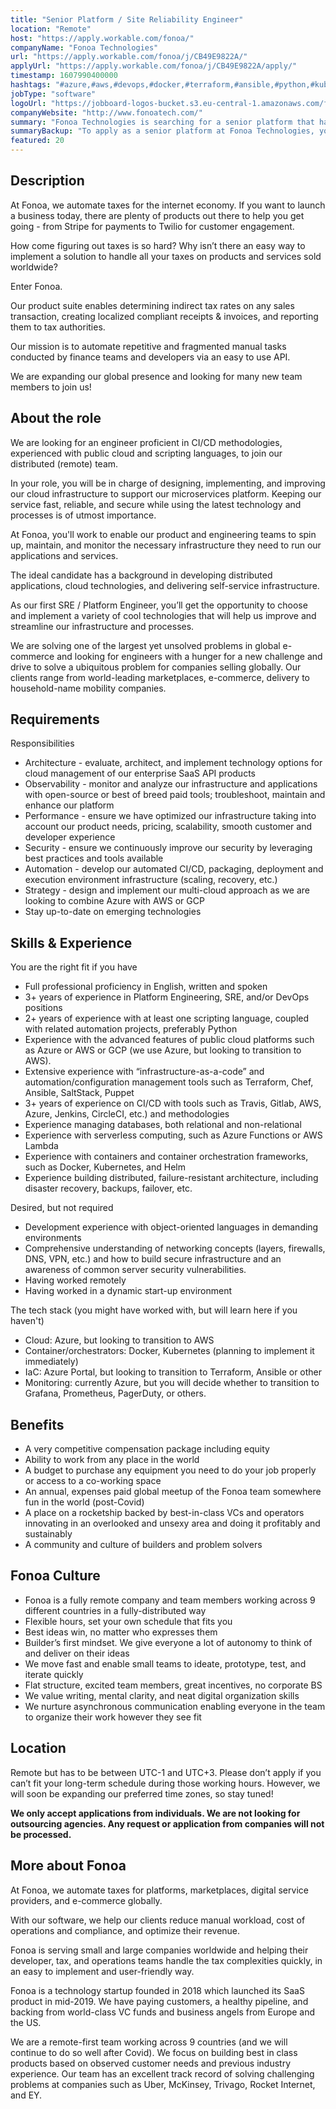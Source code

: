 ```yaml
---
title: "Senior Platform / Site Reliability Engineer"
location: "Remote"
host: "https://apply.workable.com/fonoa/"
companyName: "Fonoa Technologies"
url: "https://apply.workable.com/fonoa/j/CB49E9822A/"
applyUrl: "https://apply.workable.com/fonoa/j/CB49E9822A/apply/"
timestamp: 1607990400000
hashtags: "#azure,#aws,#devops,#docker,#terraform,#ansible,#python,#kubernetes"
jobType: "software"
logoUrl: "https://jobboard-logos-bucket.s3.eu-central-1.amazonaws.com/fonoa-technologies"
companyWebsite: "http://www.fonoatech.com/"
summary: "Fonoa Technologies is searching for a senior platform that has 3+ years of experience in Platform Engineering, SRE, and/or DevOps positions."
summaryBackup: "To apply as a senior platform at Fonoa Technologies, you preferably need to have some knowledge of: #azure, #aws, #css."
featured: 20
---
```


## Description

At Fonoa, we automate taxes for the internet economy. If you want to launch a business today, there are plenty of products out there to help you get going - from Stripe for payments to Twilio for customer engagement.

How come figuring out taxes is so hard? Why isn’t there an easy way to implement a solution to handle all your taxes on products and services sold worldwide?

Enter Fonoa.

Our product suite enables determining indirect tax rates on any sales transaction, creating localized compliant receipts & invoices, and reporting them to tax authorities.

Our mission is to automate repetitive and fragmented manual tasks conducted by finance teams and developers via an easy to use API.

We are expanding our global presence and looking for many new team members to join us!

## About the role

We are looking for an engineer proficient in CI/CD methodologies, experienced with public cloud and scripting languages, to join our distributed (remote) team.

In your role, you will be in charge of designing, implementing, and improving our cloud infrastructure to support our microservices platform. Keeping our service fast, reliable, and secure while using the latest technology and processes is of utmost importance.

At Fonoa, you'll work to enable our product and engineering teams to spin up, maintain, and monitor the necessary infrastructure they need to run our applications and services.

The ideal candidate has a background in developing distributed applications, cloud technologies, and delivering self-service infrastructure.

As our first SRE / Platform Engineer, you’ll get the opportunity to choose and implement a variety of cool technologies that will help us improve and streamline our infrastructure and processes.

We are solving one of the largest yet unsolved problems in global e-commerce and looking for engineers with a hunger for a new challenge and drive to solve a ubiquitous problem for companies selling globally. Our clients range from world-leading marketplaces, e-commerce, delivery to household-name mobility companies.

## Requirements

Responsibilities

*   Architecture - evaluate, architect, and implement technology options for cloud management of our enterprise SaaS API products
*   Observability - monitor and analyze our infrastructure and applications with open-source or best of breed paid tools; troubleshoot, maintain and enhance our platform
*   Performance - ensure we have optimized our infrastructure taking into account our product needs, pricing, scalability, smooth customer and developer experience
*   Security - ensure we continuously improve our security by leveraging best practices and tools available
*   Automation - develop our automated CI/CD, packaging, deployment and execution environment infrastructure (scaling, recovery, etc.)
*   Strategy - design and implement our multi-cloud approach as we are looking to combine Azure with AWS or GCP
*   Stay up-to-date on emerging technologies

## Skills & Experience

You are the right fit if you have

*   Full professional proficiency in English, written and spoken
*   3+ years of experience in Platform Engineering, SRE, and/or DevOps positions
*   2+ years of experience with at least one scripting language, coupled with related automation projects, preferably Python
*   Experience with the advanced features of public cloud platforms such as Azure or AWS or GCP (we use Azure, but looking to transition to AWS).
*   Extensive experience with “infrastructure-as-a-code” and automation/configuration management tools such as Terraform, Chef, Ansible, SaltStack, Puppet
*   3+ years of experience on CI/CD with tools such as Travis, Gitlab, AWS, Azure, Jenkins, CircleCI, etc.) and methodologies
*   Experience managing databases, both relational and non-relational
*   Experience with serverless computing, such as Azure Functions or AWS Lambda
*   Experience with containers and container orchestration frameworks, such as Docker, Kubernetes, and Helm
*   Experience building distributed, failure-resistant architecture, including disaster recovery, backups, failover, etc.

Desired, but not required

*   Development experience with object-oriented languages in demanding environments
*   Comprehensive understanding of networking concepts (layers, firewalls, DNS, VPN, etc.) and how to build secure infrastructure and an awareness of common server security vulnerabilities.
*   Having worked remotely
*   Having worked in a dynamic start-up environment

The tech stack (you might have worked with, but will learn here if you haven't)

*   Cloud: Azure, but looking to transition to AWS
*   Container/orchestrators: Docker, Kubernetes (planning to implement it immediately)
*   IaC: Azure Portal, but looking to transition to Terraform, Ansible or other
*   Monitoring: currently Azure, but you will decide whether to transition to Grafana, Prometheus, PagerDuty, or others.

## Benefits

*   A very competitive compensation package including equity
*   Ability to work from any place in the world
*   A budget to purchase any equipment you need to do your job properly or access to a co-working space
*   An annual, expenses paid global meetup of the Fonoa team somewhere fun in the world (post-Covid)
*   A place on a rocketship backed by best-in-class VCs and operators innovating in an overlooked and unsexy area and doing it profitably and sustainably
*   A community and culture of builders and problem solvers

## Fonoa Culture

*   Fonoa is a fully remote company and team members working across 9 different countries in a fully-distributed way
*   Flexible hours, set your own schedule that fits you
*   Best ideas win, no matter who expresses them
*   Builder’s first mindset. We give everyone a lot of autonomy to think of and deliver on their ideas
*   We move fast and enable small teams to ideate, prototype, test, and iterate quickly
*   Flat structure, excited team members, great incentives, no corporate BS
*   We value writing, mental clarity, and neat digital organization skills
*   We nurture asynchronous communication enabling everyone in the team to organize their work however they see fit

## Location

Remote but has to be between UTC-1 and UTC+3. Please don’t apply if you can’t fit your long-term schedule during those working hours. However, we will soon be expanding our preferred time zones, so stay tuned!

**We only accept applications from individuals. We are not looking for outsourcing agencies. Any request or application from companies will not be processed.**

## More about Fonoa

At Fonoa, we automate taxes for platforms, marketplaces, digital service providers, and e-commerce globally.

With our software, we help our clients reduce manual workload, cost of operations and compliance, and optimize their revenue.

Fonoa is serving small and large companies worldwide and helping their developer, tax, and operations teams handle the tax complexities quickly, in an easy to implement and user-friendly way.

Fonoa is a technology startup founded in 2018 which launched its SaaS product in mid-2019. We have paying customers, a healthy pipeline, and backing from world-class VC funds and business angels from Europe and the US.

We are a remote-first team working across 9 countries (and we will continue to do so well after Covid). We focus on building best in class products based on observed customer needs and previous industry experience. Our team has an excellent track record of solving challenging problems at companies such as Uber, McKinsey, Trivago, Rocket Internet, and EY.
